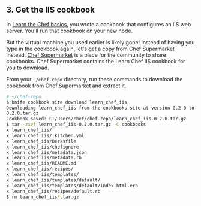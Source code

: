 ## 3. Get the IIS cookbook

In [Learn the Chef basics](/learn-the-basics/windows/), you wrote a cookbook that configures an IIS web server. You'll run that cookbook on your new node.

But the virtual machine you used earlier is likely gone! Instead of having you type in the cookbook again, let's get a copy from Chef Supermarket instead. [Chef Supermarket](https://supermarket.chef.io/) is a place for the community to share cookbooks. Chef Supermarket contains the Learn Chef IIS cookbook for you to download.

From your <code class="file-path">~/chef-repo</code> directory, run these commands to download the cookbook from Chef Supermarket and extract it.

```bash
# ~/chef-repo
$ knife cookbook site download learn_chef_iis
Downloading learn_chef_iis from the cookbooks site at version 0.2.0 to C:/Users/chef/chef-repo/learn_chef_iis-
0.2.0.tar.gz
Cookbook saved: C:/Users/chef/chef-repo/learn_chef_iis-0.2.0.tar.gz
$ tar -zxvf learn_chef_iis-0.2.0.tar.gz -C cookbooks
x learn_chef_iis/
x learn_chef_iis/.kitchen.yml
x learn_chef_iis/Berksfile
x learn_chef_iis/chefignore
x learn_chef_iis/metadata.json
x learn_chef_iis/metadata.rb
x learn_chef_iis/README.md
x learn_chef_iis/recipes/
x learn_chef_iis/templates/
x learn_chef_iis/templates/default/
x learn_chef_iis/templates/default/index.html.erb
x learn_chef_iis/recipes/default.rb
$ rm learn_chef_iis*.tar.gz
```
